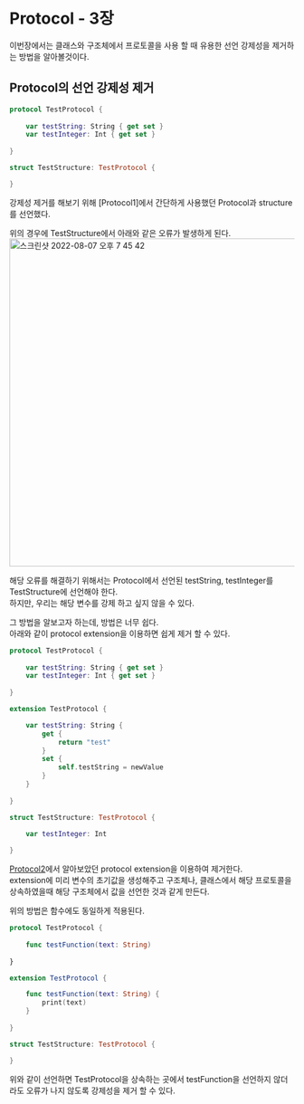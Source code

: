 # Protocol - 3장
이번장에서는 클래스와 구조체에서 프로토콜을 사용 할 때 유용한 선언 강제성을 제거하는 방법을 알아볼것이다.

## Protocol의 선언 강제성 제거
```Swift
protocol TestProtocol {
    
    var testString: String { get set }
    var testInteger: Int { get set }
    
}

struct TestStructure: TestProtocol {

}
```
강제성 제거를 해보기 위해 [Protocol1]에서 간단하게 사용했던 Protocol과 structure를 선언했다.  

위의 경우에 TestStructure에서 아래와 같은 오류가 발생하게 된다.
<img width="580" alt="스크린샷 2022-08-07 오후 7 45 42" src="https://user-images.githubusercontent.com/55477102/183287191-3fb3988c-7182-495c-b731-fd11dd9ce9fd.png">

해당 오류를 해결하기 위해서는 Protocol에서 선언된 testString, testInteger를 TestStructure에 선언해야 한다.  
하지만, 우리는 해당 변수를 강제 하고 싶지 않을 수 있다.  

그 방법을 알보고자 하는데, 방법은 너무 쉽다.  
아래와 같이 protocol extension을 이용하면 쉽게 제거 할 수 있다.  
```Swift
protocol TestProtocol {
    
    var testString: String { get set }
    var testInteger: Int { get set }
    
}

extension TestProtocol {

    var testString: String {
        get {
            return "test"
        }
        set {
            self.testString = newValue
        }
    }
    
}

struct TestStructure: TestProtocol {
    
    var testInteger: Int

}
```
[Protocol2]에서 알아보았던 protocol extension을 이용하여 제거한다.  
extension에 미리 변수의 초기값을 생성해주고 구조체나, 클래스에서 해당 프로토콜을 상속하였을때 해당 구조체에서 값을 선언한 것과 같게 만든다.  

위의 방법은 함수에도 동일하게 적용된다.  

```Swift
protocol TestProtocol {
    
    func testFunction(text: String)
    
}

extension TestProtocol {

    func testFunction(text: String) {
        print(text)
    }
    
}

struct TestStructure: TestProtocol {

}
```
위와 같이 선언하면 TestProtocol을 상속하는 곳에서 testFunction을 선언하지 않더라도 오류가 나지 않도록 강제성을 제거 할 수 있다.


[Protocol2]: https://github.com/jaeminKim0523/Library/blob/main/POP/Protocol1.md ""
